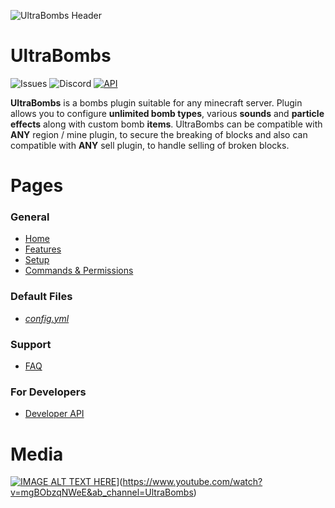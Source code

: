 ![UltraBombs Header](https://imgur.com/0R194U3.png)
# UltraBombs
![Issues](https://img.shields.io/github/issues/Drawethree/UltraBombs?label=Issues&logo=GitHub)
![Discord](https://img.shields.io/discord/505846258867372033?label=Discord&logo=Discord)
[![API](https://jitpack.io/v/Drawethree/UltraBombsAPI.svg)](https://jitpack.io/#Drawethree/UltraBombsAPI)


**UltraBombs** is a bombs plugin suitable for any minecraft server. Plugin allows you to configure **unlimited bomb types**, various **sounds** and **particle effects** along
with custom bomb **items**. UltraBombs can be compatible with **ANY** region / mine plugin, to secure the breaking of blocks and also can compatible with **ANY** sell plugin,
to handle selling of broken blocks.

# Pages
### General
* [Home](https://github.com/Drawethree/UltraBombs/wiki)
* [Features](https://github.com/Drawethree/UltraBombs/wiki/Features)
* [Setup](https://github.com/Drawethree/UltraBombs/wiki/Setup)
* [Commands & Permissions](https://github.com/Drawethree/UltraBombs/wiki/Commands-&-Permissions)
### Default Files
* [_config.yml_](https://github.com/Drawethree/UltraBombs/wiki/config.yml)

### Support
* [FAQ](https://github.com/Drawethree/UltraBombs/wiki/Frequently-Asked-Questions)
### For Developers
* [Developer API](https://github.com/Drawethree/UltraBombsAPI)

# Media
[![IMAGE ALT TEXT HERE](https://img.youtube.com/vi/mgBObzqNWeE/0.jpg)]([https://www.youtube.com/watch?v=mgBObzqNWeE)](https://www.youtube.com/watch?v=mgBObzqNWeE&ab_channel=UltraBombs)

